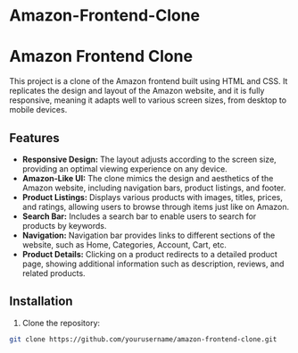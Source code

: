 # Amazon-Frontend-Clone
# Amazon Frontend Clone

This project is a clone of the Amazon frontend built using HTML and CSS. It replicates the design and layout of the Amazon website, and it is fully responsive, meaning it adapts well to various screen sizes, from desktop to mobile devices.

## Features

- **Responsive Design:** The layout adjusts according to the screen size, providing an optimal viewing experience on any device.
- **Amazon-Like UI:** The clone mimics the design and aesthetics of the Amazon website, including navigation bars, product listings, and footer.
- **Product Listings:** Displays various products with images, titles, prices, and ratings, allowing users to browse through items just like on Amazon.
- **Search Bar:** Includes a search bar to enable users to search for products by keywords.
- **Navigation:** Navigation bar provides links to different sections of the website, such as Home, Categories, Account, Cart, etc.
- **Product Details:** Clicking on a product redirects to a detailed product page, showing additional information such as description, reviews, and related products.


## Installation

1. Clone the repository:

```bash
git clone https://github.com/yourusername/amazon-frontend-clone.git
